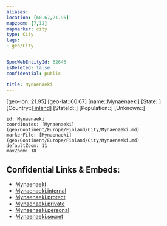 ```yaml
---
aliases: 
location: [60.67,21.95]
mapzoom: [7,12] 
mapmarker: city 
type: City
tags:
- geo/City


SpocWebEntityId: 32643
isDeleted: false
confidential: public

title: Mynaenaeki
---
```

[geo-lon::21.95]
[geo-lat::60.67]
[name::Mynaenaeki]
[State::]
[Country::[Finland](geo/Continent/Europe/Finland.md)]
[StateId::]
[Population::]
[Unknown::]


```leaflet
id: Mynaenaeki
coordinates: [Mynaenaeki](geo/Continent/Europe/Finland/City/Mynaenaeki.md)
markerFile: [Mynaenaeki](geo/Continent/Europe/Finland/City/Mynaenaeki.md)
defaultZoom: 11 
maxZoom: 18
```


## Confidential Links & Embeds: 
- [Mynaenaeki](../../../../../../_public/geo/Continent/Europe/Finland/City/Mynaenaeki.md) 
- [Mynaenaeki.internal](../../../../../../_internal/geo/Continent/Europe/Finland/City/Mynaenaeki.internal.md) 
- [Mynaenaeki.protect](../../../../../../_protect/geo/Continent/Europe/Finland/City/Mynaenaeki.protect.md) 
- [Mynaenaeki.private](../../../../../../_private/geo/Continent/Europe/Finland/City/Mynaenaeki.private.md) 
- [Mynaenaeki.personal](../../../../../../_personal/geo/Continent/Europe/Finland/City/Mynaenaeki.personal.md) 
- [Mynaenaeki.secret](../../../../../../_secret/geo/Continent/Europe/Finland/City/Mynaenaeki.secret.md) 
